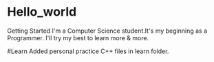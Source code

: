 # Hello_world
Getting Started
I'm a Computer Science student.It's my beginning as a Programmer.
I'll try my best to learn more & more.

#Learn
Added personal practice C++ files in learn folder.
